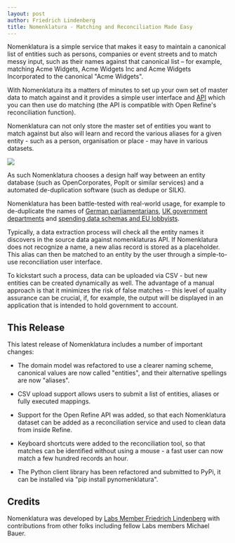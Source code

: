 ```yaml
---
layout: post
author: Friedrich Lindenberg
title: Nomenklatura - Matching and Reconciliation Made Easy
---
```


Nomenklatura is a simple service that makes it easy to maintain a canonical list of entities such as persons, companies or event streets and to match messy input, such as their names against that canonical list &ndash; for example, matching Acme Widgets, Acme Widgets Inc and Acme Widgets Incorporated to the canonical "Acme Widgets".

With Nomenklatura its a matters of minutes to set up your own set of master data to match against and it provides a simple user interface and [API][api] which you can then use do matching (the API is compatible with Open Refine's reconciliation function).

Nomenklatura can not only store the master set of entities you want to match against but also will learn and record the various aliases for a given entity - such as a person, organisation or place - may have in various datasets.

[api]: http://nomenklatura.okfnlabs.org/about

<a href="http://nomenklatura.okfnlabs.org/"><img src="http://i.imgur.com/h9411NU.jpg" /></a>

As such Nomenklatura chooses a design half way between an entity database (such as OpenCorporates, PopIt or similar services) and a automated de-duplication software (such as dedupe or SILK).

Nomenklatura has been battle-tested with real-world usage, for example to de-duplicate the names of [German parliamentarians](http://nomenklatura.okfnlabs.org/offenesparlament), [UK government departments](http://nomenklatura.okfnlabs.org/uk25k-departments) and [spending data schemas and EU lobbyists](http://nomenklatura.okfnlabs.org/openinterests-entities).

Typically, a data extraction process will check all the entity names it discovers in the source data against nomenklaturas API. If Nomenklatura does not recognize a name, a new alias record is stored as a placeholder. This alias can then be matched to an entity by the user through a simple-to-use reconciliation user interface.

To kickstart such a process, data can be uploaded via CSV - but new entities can be created dynamically as well. The advantage of a manual approach is that it minimizes the risk of false matches -- this level of quality assurance can be crucial, if, for example, the output will be displayed in an application that is intended to hold government to account. 

## This Release

This latest release of Nomenklatura includes a number of important changes: 

* The domain model was refactored to use a clearer naming scheme, canonical values are now called "entities", and their alternative spellings are now "aliases".

* CSV upload support allows users to submit a list of entities, aliases or fully executed mappings. 

* Support for the Open Refine API was added, so that each Nomenklatura dataset can be added as a reconciliation service and used to clean data from inside Refine.

* Keyboard shortcuts were added to the reconciliation tool, so that matches can be identified without using a mouse - a fast user can now match a few hundred records an hour.

* The Python client library has been refactored and submitted to PyPi, it can be installed via "pip install pynomenklatura". 

## Credits

Nomenklatura was developed by [Labs Member Friedrich Lindenberg](/members/) with contributions from other folks including fellow Labs members Michael Bauer.

